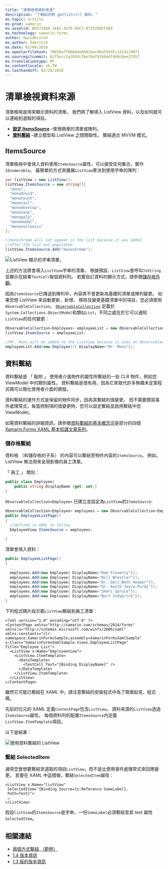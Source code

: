 ```yaml
---
title: "清單檢視資料來源"
description: "了解如何對 getlistctrl 資料。"
ms.topic: article
ms.prod: xamarin
ms.assetid: B5571660-1E82-4379-95C3-0725288CF5D9
ms.technology: xamarin-forms
author: davidbritch
ms.author: dabritch
ms.date: 03/08/2016
ms.openlocfilehash: 78659aff0b6b4e6401bec96a55935c141d1199f1
ms.sourcegitcommit: 61f5ecc5a2b5dcfbefdef91664d7460c0ee2f357
ms.translationtype: MT
ms.contentlocale: zh-TW
ms.lasthandoff: 02/28/2018
---
```

# <a name="listview-data-sources"></a>清單檢視資料來源

清單檢視是用來顯示資料的清單。 我們將了解填入 ListView 資料，以及如何就可以連結到選取的項目。

- **[設定 ItemsSource](#ItemsSource)**  &ndash;使用簡單的清單或陣列。
- **[資料繫結](#Data_Binding)** &ndash;建立模型和 ListView 之間關聯性。 繫結適合 MVVM 模式。

## <a name="itemssource"></a>ItemsSource
清單檢視中會填入資料使用`ItemsSource`屬性，可以接受任何集合，實作`IEnumerable`。 最簡單的方式來擴展`ListView`牽涉到使用字串的陣列：

```csharp
var listView = new ListView();
listView.ItemsSource = new string[]{
  "mono",
  "monodroid",
  "monotouch",
  "monorail",
  "monodevelop",
  "monotone",
  "monopoly",
  "monomodal",
  "mononucleosis"
};

//monochrome will not appear in the list because it was added
//after the list was populated.
listView.ItemsSource.Add("monochrome");
```

![](data-and-databinding-images/itemssource-simple.png "ListView 顯示的字串清單，")

上述的方法將會填入`ListView`字串的清單。 根據預設，`ListView`會呼叫`ToString`並顯示在結果`TextCell`每個資料列。 若要自訂資料的顯示方式，請參閱[儲存格外觀](~/xamarin-forms/user-interface/listview/customizing-cell-appearance.md)。

因為`ItemsSource`已傳送到陣列中，內容將不會更新為基礎的清單或陣列變更。 如果您想 ListView 來自動更新，新增、 移除及變更基礎清單中的項目，您必須使用`ObservableCollection`。 [`ObservableCollection`](https://developer.xamarin.com/api/type/System.Collections.ObjectModel.ObservableCollection%3CT%3E/) 定義於`System.Collections.ObjectModel`和類似`List`，不同之處在於它可以通知`ListView`的任何變更：

```csharp
ObservableCollection<Employees> employeeList = new ObservableCollection<Employess>();
listView.ItemsSource = employeeList;

//Mr. Mono will be added to the ListView because it uses an ObservableCollection
employeeList.Add(new Employee(){ DisplayName="Mr. Mono"});
```

<a name="Data_Binding" />

## <a name="data-binding"></a>資料繫結
資料繫結是 「 黏附 」 使用者介面物件的屬性所繫結的一些 CLR 物件，例如您 ViewModel 中的類別屬性。 資料繫結是很有用，因為它來取代許多無趣未定案程式碼可以簡化使用者介面的開發。

資料繫結的運作方式是保留的物件同步，因為其繫結的值變更。 而不需要撰寫事件處理常式，每當控制項的值變更時，您可以設定繫結並啟用繫結中您 ViewModel。

如需資料繫結的詳細資訊，請參閱[資料繫結的基本概念](~/xamarin-forms/xaml/xaml-basics/data-binding-basics.md)這是部分的四個[Xamarin.Forms XAML 基本知識文章系列](~/xamarin-forms/xaml/xaml-basics/index.md)。

### <a name="binding-cells"></a>儲存格繫結
資料格 （和儲存格的子系） 的內容可以繫結至物件內容的`ItemsSource`。 例如，ListView 無法用來呈現影像的員工清單。

「 員工 」 類別：

```csharp
public class Employee{
    public string DisplayName {get; set;}
}
```

`ObservableCollection<Employee>` 已建立並設定為`ListView`的`ItemsSource`:

```csharp
ObservableCollection<Employee> employees = new ObservableCollection<Employee>();
public EmployeeListPage()
{
  //defined in XAML to follow
  EmployeeView.ItemsSource = employees;
  ...
}
```

清單會填入資料：

```csharp
public EmployeeListPage()
{
  ...
  employees.Add(new Employee{ DisplayName="Rob Finnerty"});
  employees.Add(new Employee{ DisplayName="Bill Wrestler"});
  employees.Add(new Employee{ DisplayName="Dr. Geri-Beth Hooper"});
  employees.Add(new Employee{ DisplayName="Dr. Keith Joyce-Purdy"});
  employees.Add(new Employee{ DisplayName="Sheri Spruce"});
  employees.Add(new Employee{ DisplayName="Burt Indybrick"});
}
```

下列程式碼片段示範`ListView`繫結到員工清單：

```xaml
<?xml version="1.0" encoding="utf-8" ?>
<ContentPage xmlns="http://xamarin.com/schemas/2014/forms"
xmlns:x="http://schemas.microsoft.com/winfx/2006/xaml"
xmlns:constants="clr-namespace:XamarinFormsSample;assembly=XamarinFormsXamlSample"
x:Class="XamarinFormsXamlSample.Views.EmployeeListPage"
Title="Employee List">
  <ListView x:Name="EmployeeView">
    <ListView.ItemTemplate>
      <DataTemplate>
        <TextCell Text="{Binding DisplayName}" />
      </DataTemplate>
    </ListView.ItemTemplate>
  </ListView>
</ContentPage>
```

雖然它可能已繫結在 XAML 中，請注意繫結的安裝程式中為了簡單起見，程式碼。

先前的位元的 XAML 定義`ContentPage`包含`ListView`。 資料來源的`ListView`透過`ItemsSource`屬性。 每個資料列的配置`ItemsSource`內定義`ListView.ItemTemplate`項目。

以下是結果：

![](data-and-databinding-images/bound-data.png "使用資料繫結的 ListView")

### <a name="binding-selecteditem"></a>繫結 SelectedItem

通常您會想要繫結至選取的項目`ListView`，而不是比使用事件處理常式來回應變更。 若要在 XAML 中這樣做，繫結`SelectedItem`屬性：

```xaml
<ListView x:Name="listView"
 SelectedItem="{Binding Source={x:Reference SomeLabel},
 Path=Text}">
 …
</ListView>
```

假設`listView`的`ItemsSource`是字串，一份`SomeLabel`必須繫結至其 text 屬性`SelectedItem`。



## <a name="related-links"></a>相關連結

- [兩個方式繫結 （範例）](https://developer.xamarin.com/samples/xamarin-forms/UserInterface/ListView/SwitchEntryTwoBinding)
- [1.4 版本資訊](http://forums.xamarin.com/discussion/35451/xamarin-forms-1-4-0-released/)
- [1.3 版的版本資訊](http://forums.xamarin.com/discussion/29934/xamarin-forms-1-3-0-released/)
